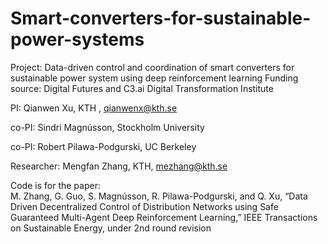 # Smart-converters-for-sustainable-power-systems

Project: Data-driven control and coordination of smart converters for sustainable power system using deep reinforcement learning
Funding source: Digital Futures and C3.ai Digital Transformation Institute


PI: Qianwen Xu, KTH , qianwenx@kth.se 

co-PI: Sindri Magnússon, Stockholm University

co-PI: Robert Pilawa-Podgurski, UC Berkeley

Researcher: Mengfan Zhang, KTH, mezhang@kth.se 

Code is for the paper:   
M. Zhang, G. Guo, S. Magnússon, R. Pilawa-Podgurski, and Q. Xu, “Data Driven Decentralized Control of Distribution Networks using Safe Guaranteed Multi-Agent Deep Reinforcement Learning,” IEEE Transactions on Sustainable Energy, under 2nd round revision
 
